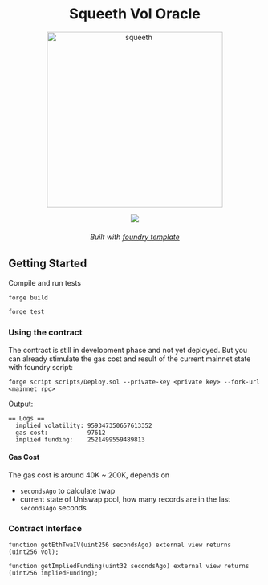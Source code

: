 <div align="center">
  <h1 align="center"> Squeeth Vol Oracle</h1>

<p align='center'>
    <!-- pics go here -->
    <img src='https://i.imgur.com/Qf6Ga0N.jpg' alt='squeeth' width="350" />
</p> 
<a href="https://github.com/antoncoding/squeeth-vol-oracle/actions/workflows/CI.yml"><img src="https://github.com/antoncoding/squeeth-vol-oracle/workflows/CI/badge.svg"> </a>

<h6 align="center"> Built with <a href="https://github.com/foundry-rs/forge-template"> foundry template</a>

</div>

## Getting Started

Compile and run tests

```sh
forge build

forge test
```

### Using the contract

The contract is still in development phase and not yet deployed. But you can already stimulate the gas cost and result of the current mainnet state with foundry script:

```shell
forge script scripts/Deploy.sol --private-key <private key> --fork-url <mainnet rpc>
```

Output:

```shell
== Logs ==
  implied volatility: 959347350657613352
  gas cost:           97612
  implied funding:    2521499559489813

```

#### Gas Cost

The gas cost is around 40K ~ 200K, depends on 

- `secondsAgo` to calculate twap
- current state of Uniswap pool, how many records are in the last `secondsAgo` seconds

### Contract Interface

```solidity
function getEthTwaIV(uint256 secondsAgo) external view returns (uint256 vol);

function getImpliedFunding(uint32 secondsAgo) external view returns (uint256 impliedFunding);

```
